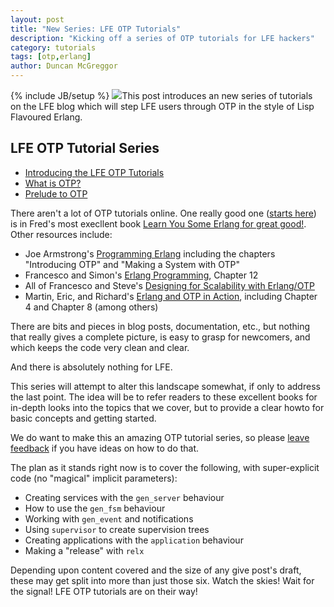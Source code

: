 ```yaml
---
layout: post
title: "New Series: LFE OTP Tutorials"
description: "Kicking off a series of OTP tutorials for LFE hackers"
category: tutorials
tags: [otp,erlang]
author: Duncan McGreggor
---
```

{% include JB/setup %}
<a href="/assets/images/posts/LFE-signal.jpg"><img class="right tiny" src="/assets/images/posts/LFE-signal.jpg" /></a>This post introduces an new series of tutorials on the LFE blog which will step LFE users through OTP in the style of Lisp Flavoured Erlang.

## LFE OTP Tutorial Series

* [Introducing the LFE OTP Tutorials](/tutorials/2015/05/23/1720-new-series-lfe-otp-tutorials/)
* [What is OTP?](/tutorials/2015/05/24/1808-what-is-otp/)
* [Prelude to OTP](/tutorials/2015/05/25/0929-prelude-to-otp/)

There aren't a lot of OTP tutorials online. One really good one
([starts here](http://learnyousomeerlang.com/what-is-otp#its-the-open-telecom-platform))
is in Fred's most execllent book
[Learn You Some Erlang for great good!](http://learnyousomeerlang.com/). Other
resources include:

* Joe Armstrong's [Programming Erlang](https://pragprog.com/book/jaerlang2/programming-erlang)
  including the chapters "Introducing OTP" and "Making a System with OTP"
* Francesco and Simon's [Erlang Programming](http://shop.oreilly.com/product/9780596518189.do),
  Chapter 12
* All of Francesco and Steve's [Designing for Scalability with Erlang/OTP](http://shop.oreilly.com/product/0636920024149.do)
* Martin, Eric, and Richard's [Erlang and OTP in Action](http://www.manning.com/logan/),
  including Chapter 4 and Chapter 8 (among others)

There are bits and pieces in blog posts, documentation, etc., but nothing that
really gives a complete picture, is easy to grasp for newcomers, and which
keeps the code very clean and clear.

And there is absolutely nothing for LFE.

This series will attempt to alter this landscape somewhat, if only to address
the last point. The idea will be to refer readers to these excellent books for
in-depth looks into the topics that we cover, but to provide a clear howto for
basic concepts and getting started.

We do want to make this an amazing OTP tutorial series, so
please [leave feedback](https://github.com/lfe/blog/issues/7) if you have ideas
on how to do that.

The plan as it stands right now is to cover the following, with super-explicit
code (no "magical" implicit parameters):

* Creating services with the ``gen_server`` behaviour
* How to use the ``gen_fsm`` behaviour
* Working with ``gen_event`` and notifications
* Using ``supervisor`` to create supervision trees
* Creating applications with the ``application`` behaviour
* Making a "release" with ``relx``

Depending upon content covered and the size of any give post's draft, these may
get split into more than just those six. Watch the skies! Wait for the signal!
LFE OTP tutorials are on their way!


